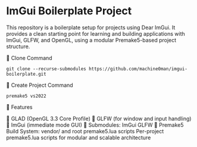 # ImGui Boilerplate Project

This repository is a boilerplate setup for projects using Dear ImGui. It provides a clean starting point for learning and building applications with ImGui, GLFW, and OpenGL, using a modular Premake5-based project structure.

🔧 Clone Command
	
 	git clone --recurse-submodules https://github.com/machine0man/imgui-boilerplate.git
 
 🔧 Create Project Command
  	
   	premake5 vs2022

🔧 Features

🔹 GLAD (OpenGL 3.3 Core Profile)
🔹 GLFW (for window and input handling)
🔹 ImGui (immediate mode GUI)
🔹 Submodules:
	ImGui
  	GLFW
🔹 Premake5 Build System:
	vendor/ and root premake5.lua scripts
       	Per-project premake5.lua scripts for modular and scalable architecture
       
